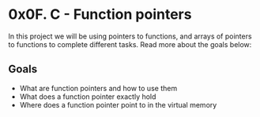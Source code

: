 # 0x0F. C - Function pointers

In this project we will be using pointers to functions, and arrays of pointers to functions to complete different tasks. Read more about the goals below:


## Goals
-   What are function pointers and how to use them
-   What does a function pointer exactly hold
-   Where does a function pointer point to in the virtual memory




